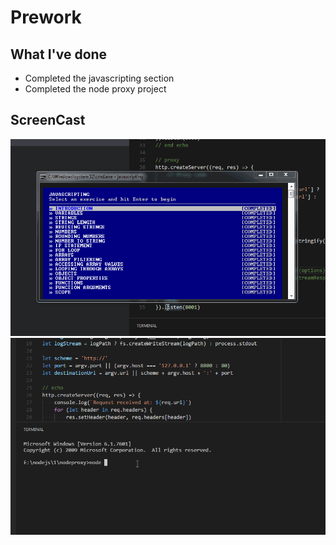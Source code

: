 # Prework
## What I've done
- Completed the javascripting section
- Completed the node proxy project
## ScreenCast
![Javscripting](1.gif)
![NodeProxy](2.gif)